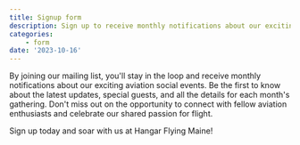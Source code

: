 ```yaml
---
title: Signup form
description: Sign up to receive monthly notifications about our exciting aviation social events.
categories: 
	- form
date: '2023-10-16'
---
```


<script lang="ts">
import Signup from "/src/components/Signup.svelte";
</script>

By joining our mailing list, you'll stay in the loop and receive monthly notifications about our exciting aviation social events. Be the first to know about the latest updates, special guests, and all the details for each month's gathering. Don't miss out on the opportunity to connect with fellow aviation enthusiasts and celebrate our shared passion for flight.

Sign up today and soar with us at Hangar Flying Maine!

<Signup />
